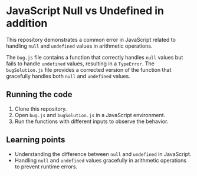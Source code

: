 # JavaScript Null vs Undefined in addition
This repository demonstrates a common error in JavaScript related to handling `null` and `undefined` values in arithmetic operations.

The `bug.js` file contains a function that correctly handles `null` values but fails to handle `undefined` values, resulting in a `TypeError`. The `bugSolution.js` file provides a corrected version of the function that gracefully handles both `null` and `undefined` values.

## Running the code
1. Clone this repository.
2. Open `bug.js` and `bugSolution.js` in a JavaScript environment.
3. Run the functions with different inputs to observe the behavior.

## Learning points
- Understanding the difference between `null` and `undefined` in JavaScript.
- Handling `null` and `undefined` values gracefully in arithmetic operations to prevent runtime errors.